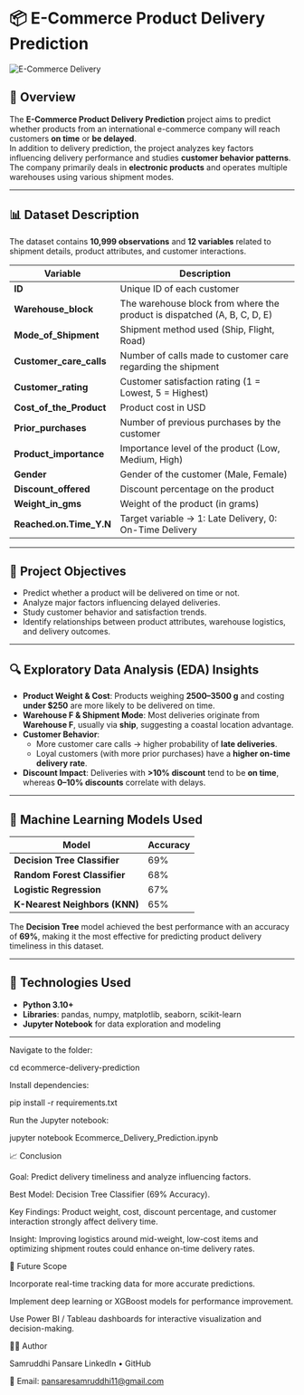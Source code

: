 # 📦 E-Commerce Product Delivery Prediction

![E-Commerce Delivery](https://globalskylogistics.com/wp-content/uploads/2018/04/THE-CHANGING-NATURE-OF-E-COMMERCE-DELIVERY.jpg)

## 📘 Overview
The **E-Commerce Product Delivery Prediction** project aims to predict whether products from an international e-commerce company will reach customers **on time** or **be delayed**.  
In addition to delivery prediction, the project analyzes key factors influencing delivery performance and studies **customer behavior patterns**.  
The company primarily deals in **electronic products** and operates multiple warehouses using various shipment modes.

---

## 📊 Dataset Description
The dataset contains **10,999 observations** and **12 variables** related to shipment details, product attributes, and customer interactions.

| Variable | Description |
|-----------|-------------|
| **ID** | Unique ID of each customer |
| **Warehouse_block** | The warehouse block from where the product is dispatched (A, B, C, D, E) |
| **Mode_of_Shipment** | Shipment method used (Ship, Flight, Road) |
| **Customer_care_calls** | Number of calls made to customer care regarding the shipment |
| **Customer_rating** | Customer satisfaction rating (1 = Lowest, 5 = Highest) |
| **Cost_of_the_Product** | Product cost in USD |
| **Prior_purchases** | Number of previous purchases by the customer |
| **Product_importance** | Importance level of the product (Low, Medium, High) |
| **Gender** | Gender of the customer (Male, Female) |
| **Discount_offered** | Discount percentage on the product |
| **Weight_in_gms** | Weight of the product (in grams) |
| **Reached.on.Time_Y.N** | Target variable → 1: Late Delivery, 0: On-Time Delivery |

---

## 🧠 Project Objectives
- Predict whether a product will be delivered on time or not.  
- Analyze major factors influencing delayed deliveries.  
- Study customer behavior and satisfaction trends.  
- Identify relationships between product attributes, warehouse logistics, and delivery outcomes.

---

## 🔍 Exploratory Data Analysis (EDA) Insights
- **Product Weight & Cost**: Products weighing **2500–3500 g** and costing **under $250** are more likely to be delivered on time.  
- **Warehouse F & Shipment Mode**: Most deliveries originate from **Warehouse F**, usually via **ship**, suggesting a coastal location advantage.  
- **Customer Behavior**:
  - More customer care calls → higher probability of **late deliveries**.  
  - Loyal customers (with more prior purchases) have a **higher on-time delivery rate**.  
- **Discount Impact**: Deliveries with **>10% discount** tend to be **on time**, whereas **0–10% discounts** correlate with delays.

---

## 🤖 Machine Learning Models Used
| Model | Accuracy |
|--------|-----------|
| **Decision Tree Classifier** | 69% |
| **Random Forest Classifier** | 68% |
| **Logistic Regression** | 67% |
| **K-Nearest Neighbors (KNN)** | 65% |

The **Decision Tree** model achieved the best performance with an accuracy of **69%**, making it the most effective for predicting product delivery timeliness in this dataset.

---

## 🧩 Technologies Used
- **Python 3.10+**
- **Libraries**: pandas, numpy, matplotlib, seaborn, scikit-learn
- **Jupyter Notebook** for data exploration and modeling

---

Navigate to the folder:

cd ecommerce-delivery-prediction


Install dependencies:

pip install -r requirements.txt


Run the Jupyter notebook:

jupyter notebook Ecommerce_Delivery_Prediction.ipynb

📈 Conclusion

Goal: Predict delivery timeliness and analyze influencing factors.

Best Model: Decision Tree Classifier (69% Accuracy).

Key Findings: Product weight, cost, discount percentage, and customer interaction strongly affect delivery time.

Insight: Improving logistics around mid-weight, low-cost items and optimizing shipment routes could enhance on-time delivery rates.

🔮 Future Scope

Incorporate real-time tracking data for more accurate predictions.

Implement deep learning or XGBoost models for performance improvement.

Use Power BI / Tableau dashboards for interactive visualization and decision-making.

👩‍💻 Author

Samruddhi Pansare
LinkedIn
 • GitHub

📧 Email: pansaresamruddhi11@gmail.com
